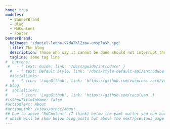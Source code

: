 ```yaml
---
home: true
modules:
  - BannerBrand
  - Blog
  - MdContent
  - Footer
bannerBrand:
  bgImage: '/daniel-leone-v7daTKlZzaw-unsplash.jpg'
  title: The blog
  description: Those who say it cannot be done should not interrupt those doing it
  tagline: some tag line
#  buttons:
 #   - { text: Guide, link: '/docs/guide/introduce' }
  #  - { text: Default Style, link: '/docs/style-default-api/introduce', type: 'plain' }
  #socialLinks:
   # - { icon: 'LogoGithub', link: 'https://github.com/vuepress-reco/vuepress-theme-reco' }
# blog:
#  socialLinks:
#    - { icon: 'LogoGithub', link: 'https://github.com/recoluan' }
#isShowTitleInHome: false
#actionText: About
#actionLink: /views/other/about
## Due to above "MdContent" (I think) below the yaml matter you can have normal mardown content for homepage,
# which will be show below blog posts but above the next/previous page links
---
```

